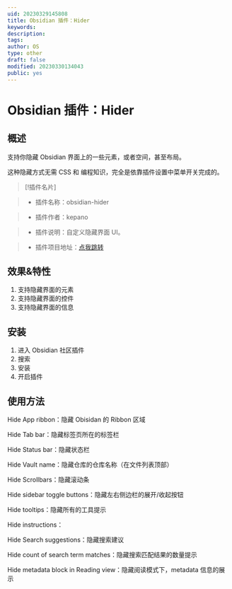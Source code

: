 ```yaml
---
uid: 20230329145808
title: Obsidian 插件：Hider
keywords: 
description: 
tags: 
author: OS
type: other
draft: false
modified: 20230330134043
public: yes
---
```


# Obsidian 插件：Hider

## 概述

支持你隐藏 Obsidian 界面上的一些元素，或者空间，甚至布局。

这种隐藏方式无需 CSS 和 编程知识，完全是依靠插件设置中菜单开关完成的。

> [!插件名片]

> - 插件名称：obsidian-hider

> - 插件作者：kepano

> - 插件说明：自定义隐藏界面 UI。

> - 插件项目地址：[点我跳转](https://github.com/kepano/obsidian-hider)

## 效果&特性

1. 支持隐藏界面的元素
2. 支持隐藏界面的控件
3. 支持隐藏界面的信息

## 安装

1. 进入 Obsidian 社区插件
2. 搜索
3. 安装
4. 开启插件

## 使用方法

Hide App ribbon：隐藏 Obisidan 的 Ribbon 区域

Hide Tab bar：隐藏标签页所在的标签栏

Hide Status bar：隐藏状态栏

Hide Vault name：隐藏仓库的仓库名称（在文件列表顶部）

Hide Scrollbars：隐藏滚动条

Hide sidebar toggle buttons：隐藏左右侧边栏的展开/收起按钮

Hide tooltips：隐藏所有的工具提示

Hide instructions：

Hide Search suggestions：隐藏搜索建议

Hide count of search term matches：隐藏搜索匹配结果的数量提示

Hide metadata block in Reading view：隐藏阅读模式下，metadata 信息的展示
